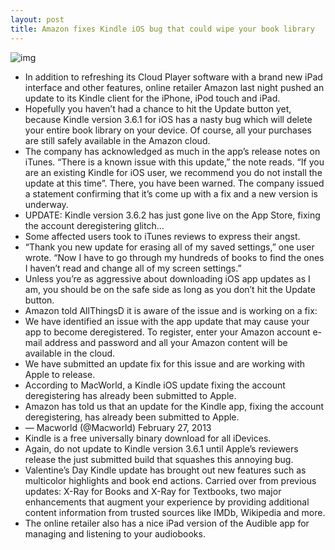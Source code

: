 ```yaml
---
layout: post
title: Amazon fixes Kindle iOS bug that could wipe your book library
---
```

![img](http://media.idownloadblog.com/wp-content/uploads/2013/02/Kindle-3.6.1-warning.jpg)
* In addition to refreshing its Cloud Player software with a brand new iPad interface and other features, online retailer Amazon last night pushed an update to its Kindle client for the iPhone, iPod touch and iPad.
* Hopefully you haven’t had a chance to hit the Update button yet, because Kindle version 3.6.1 for iOS has a nasty bug which will delete your entire book library on your device. Of course, all your purchases are still safely available in the Amazon cloud.
* The company has acknowledged as much in the app’s release notes on iTunes. “There is a known issue with this update,” the note reads. “If you are an existing Kindle for iOS user, we recommend you do not install the update at this time”. There, you have been warned. The company issued a statement confirming that it’s come up with a fix and a new version is underway.
* UPDATE: Kindle version 3.6.2 has just gone live on the App Store, fixing the account deregistering glitch…
* Some affected users took to iTunes reviews to express their angst.
* “Thank you new update for erasing all of my saved settings,” one user wrote. “Now I have to go through my hundreds of books to find the ones I haven’t read and change all of my screen settings.”
* Unless you’re as aggressive about downloading iOS app updates as I am, you should be on the safe side as long as you don’t hit the Update button.
* Amazon told AllThingsD it is aware of the issue and is working on a fix:
* We have identified an issue with the app update that may cause your app to become deregistered. To register, enter your Amazon account e-mail address and password and all your Amazon content will be available in the cloud.
* We have submitted an update fix for this issue and are working with Apple to release.
* According to MacWorld, a Kindle iOS update fixing the account deregistering has already been submitted to Apple.
* Amazon has told us that an update for the Kindle app, fixing the account deregistering, has already been submitted to Apple.
* — Macworld (@Macworld) February 27, 2013
* Kindle is a free universally binary download for all iDevices.
* Again, do not update to Kindle version 3.6.1 until Apple’s reviewers release the just submitted build that squashes this annoying bug.
* Valentine’s Day Kindle update has brought out new features such as multicolor highlights and book end actions. Carried over from previous updates: X-Ray for Books and X-Ray for Textbooks, two major enhancements that augment your experience by providing additional content information from trusted sources like IMDb, Wikipedia and more.
* The online retailer also has a nice iPad version of the Audible app for managing and listening to your audiobooks.

